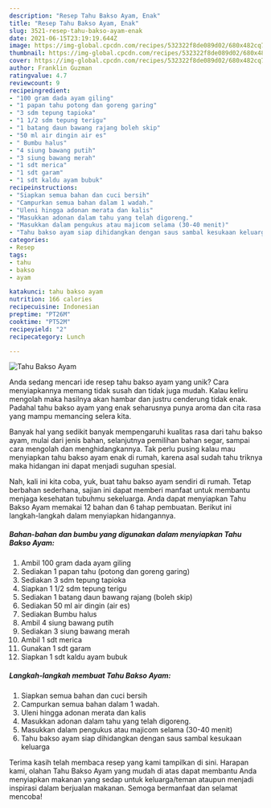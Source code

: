 ```yaml
---
description: "Resep Tahu Bakso Ayam, Enak"
title: "Resep Tahu Bakso Ayam, Enak"
slug: 3521-resep-tahu-bakso-ayam-enak
date: 2021-06-15T23:19:19.644Z
image: https://img-global.cpcdn.com/recipes/532322f8de089d02/680x482cq70/tahu-bakso-ayam-foto-resep-utama.jpg
thumbnail: https://img-global.cpcdn.com/recipes/532322f8de089d02/680x482cq70/tahu-bakso-ayam-foto-resep-utama.jpg
cover: https://img-global.cpcdn.com/recipes/532322f8de089d02/680x482cq70/tahu-bakso-ayam-foto-resep-utama.jpg
author: Franklin Guzman
ratingvalue: 4.7
reviewcount: 9
recipeingredient:
- "100 gram dada ayam giling"
- "1 papan tahu potong dan goreng garing"
- "3 sdm tepung tapioka"
- "1 1/2 sdm tepung terigu"
- "1 batang daun bawang rajang boleh skip"
- "50 ml air dingin air es"
- " Bumbu halus"
- "4 siung bawang putih"
- "3 siung bawang merah"
- "1 sdt merica"
- "1 sdt garam"
- "1 sdt kaldu ayam bubuk"
recipeinstructions:
- "Siapkan semua bahan dan cuci bersih"
- "Campurkan semua bahan dalam 1 wadah."
- "Uleni hingga adonan merata dan kalis"
- "Masukkan adonan dalam tahu yang telah digoreng."
- "Masukkan dalam pengukus atau majicom selama (30-40 menit)"
- "Tahu bakso ayam siap dihidangkan dengan saus sambal kesukaan keluarga"
categories:
- Resep
tags:
- tahu
- bakso
- ayam

katakunci: tahu bakso ayam 
nutrition: 166 calories
recipecuisine: Indonesian
preptime: "PT26M"
cooktime: "PT52M"
recipeyield: "2"
recipecategory: Lunch

---
```



![Tahu Bakso Ayam](https://img-global.cpcdn.com/recipes/532322f8de089d02/680x482cq70/tahu-bakso-ayam-foto-resep-utama.jpg)

Anda sedang mencari ide resep tahu bakso ayam yang unik? Cara menyiapkannya memang tidak susah dan tidak juga mudah. Kalau keliru mengolah maka hasilnya akan hambar dan justru cenderung tidak enak. Padahal tahu bakso ayam yang enak seharusnya punya aroma dan cita rasa yang mampu memancing selera kita.

Banyak hal yang sedikit banyak mempengaruhi kualitas rasa dari tahu bakso ayam, mulai dari jenis bahan, selanjutnya pemilihan bahan segar, sampai cara mengolah dan menghidangkannya. Tak perlu pusing kalau mau menyiapkan tahu bakso ayam enak di rumah, karena asal sudah tahu triknya maka hidangan ini dapat menjadi suguhan spesial.




Nah, kali ini kita coba, yuk, buat tahu bakso ayam sendiri di rumah. Tetap berbahan sederhana, sajian ini dapat memberi manfaat untuk membantu menjaga kesehatan tubuhmu sekeluarga. Anda dapat menyiapkan Tahu Bakso Ayam memakai 12 bahan dan 6 tahap pembuatan. Berikut ini langkah-langkah dalam menyiapkan hidangannya.

<!--inarticleads1-->

##### Bahan-bahan dan bumbu yang digunakan dalam menyiapkan Tahu Bakso Ayam:

1. Ambil 100 gram dada ayam giling
1. Sediakan 1 papan tahu (potong dan goreng garing)
1. Sediakan 3 sdm tepung tapioka
1. Siapkan 1 1/2 sdm tepung terigu
1. Sediakan 1 batang daun bawang rajang (boleh skip)
1. Sediakan 50 ml air dingin (air es)
1. Sediakan  Bumbu halus
1. Ambil 4 siung bawang putih
1. Sediakan 3 siung bawang merah
1. Ambil 1 sdt merica
1. Gunakan 1 sdt garam
1. Siapkan 1 sdt kaldu ayam bubuk




<!--inarticleads2-->

##### Langkah-langkah membuat Tahu Bakso Ayam:

1. Siapkan semua bahan dan cuci bersih
1. Campurkan semua bahan dalam 1 wadah.
1. Uleni hingga adonan merata dan kalis
1. Masukkan adonan dalam tahu yang telah digoreng.
1. Masukkan dalam pengukus atau majicom selama (30-40 menit)
1. Tahu bakso ayam siap dihidangkan dengan saus sambal kesukaan keluarga




Terima kasih telah membaca resep yang kami tampilkan di sini. Harapan kami, olahan Tahu Bakso Ayam yang mudah di atas dapat membantu Anda menyiapkan makanan yang sedap untuk keluarga/teman ataupun menjadi inspirasi dalam berjualan makanan. Semoga bermanfaat dan selamat mencoba!
